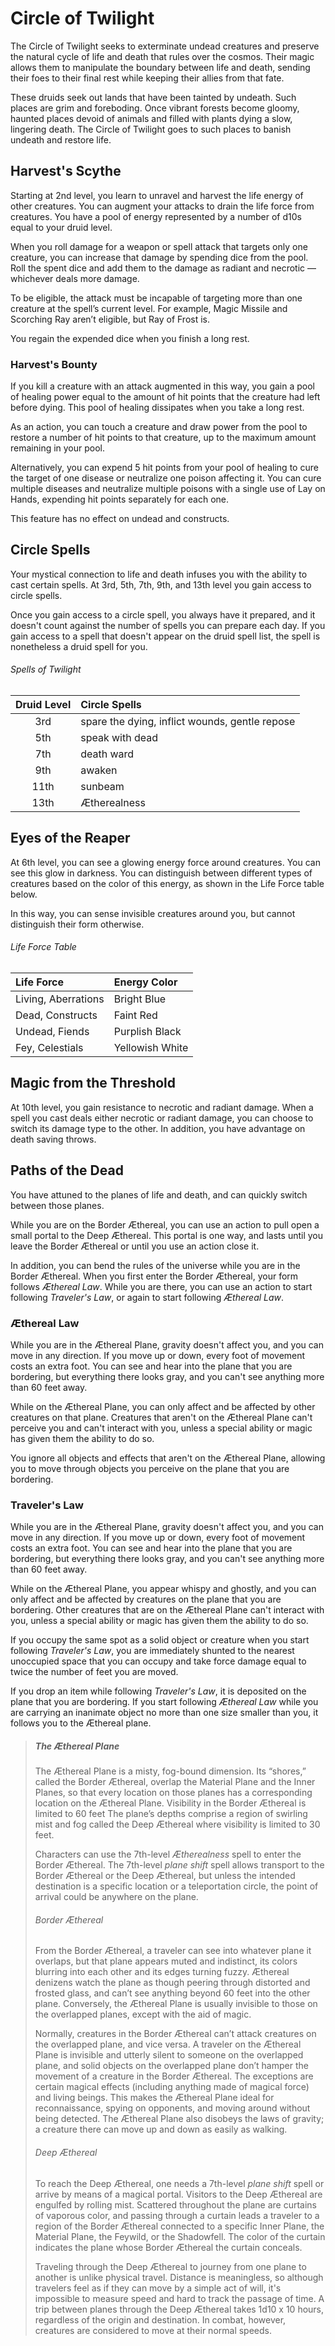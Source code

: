 # Circle of Twilight
The Circle of Twilight seeks to exterminate undead creatures and preserve the natural cycle of life and death that rules over the cosmos. Their magic allows them to manipulate the boundary between life and death, sending their foes to their final rest while keeping their allies from that fate.

These druids seek out lands that have been tainted by undeath. Such places are grim and foreboding. Once vibrant forests become gloomy, haunted places devoid of animals and filled with plants dying a slow, lingering death. The Circle of Twilight goes to such places to banish undeath and restore life.

## Harvest's Scythe
Starting at 2nd level, you learn to unravel and harvest the life energy of other creatures. You can augment your attacks to drain the life force from creatures. You have a pool of energy represented by a number of d10s equal to your druid level.

When you roll damage for a weapon or spell attack that targets only one creature, you can increase that damage by spending dice from the pool. Roll the spent dice and add them to the damage as radiant and necrotic — whichever deals more damage.

To be eligible, the attack must be incapable of targeting more than one creature at the spell’s current level. For example, Magic Missile and Scorching Ray aren’t eligible, but Ray of Frost is.

You regain the expended dice when you finish a long rest.

### Harvest's Bounty
If you kill a creature with an attack augmented in this way, you gain a pool of healing power equal to the amount of hit points that the creature had left before dying. This pool of healing dissipates when you take a long rest.

As an action, you can touch a creature and draw power from the pool to restore a number of hit points to that creature, up to the maximum amount remaining in your pool.

Alternatively, you can expend 5 hit points from your pool of healing to cure the target of one disease or neutralize one poison affecting it. You can cure multiple diseases and neutralize multiple poisons with a single use of Lay on Hands, expending hit points separately for each one.

This feature has no effect on undead and constructs.

## Circle Spells
Your mystical connection to life and death infuses you with the ability to cast certain spells. At 3rd, 5th, 7th, 9th, and 13th level you gain access to circle spells.

Once you gain access to a circle spell, you always have it prepared, and it doesn't count against the number of spells you can prepare each day. If you gain access to a spell that doesn't appear on the druid spell list, the spell is nonetheless a druid spell for you.

###### Spells of Twilight
| Druid Level | Circle Spells                                  |
|:-----------:|:-----------------------------------------------|
| 3rd         | spare the dying, inflict wounds, gentle repose |
| 5th         | speak with dead                                |
| 7th         | death ward                                     |
| 9th         | awaken                                         |
| 11th        | sunbeam                                        |
| 13th        | Ætherealness                                   |

## Eyes of the Reaper
At 6th level, you can see a glowing energy force around creatures. You can see this glow in darkness. You can distinguish between different types of creatures based on the color of this energy, as shown in the Life Force table below.

In this way, you can sense invisible creatures around you, but cannot distinguish their form otherwise.

###### Life Force Table
| Life Force          | Energy Color    |
|:--------------------|:----------------|
| Living, Aberrations | Bright Blue     |
| Dead, Constructs    | Faint Red       |
| Undead, Fiends      | Purplish Black  |
| Fey, Celestials     | Yellowish White |

## Magic from the Threshold
At 10th level, you gain resistance to necrotic and radiant damage. When a spell you cast deals either necrotic or radiant damage, you can choose to switch its damage type to the other. In addition, you have advantage on death saving throws.

## Paths of the Dead
You have attuned to the planes of life and death, and can quickly switch between those planes.

While you are on the Border Æthereal, you can use an action to pull open a small portal to the Deep Æthereal. This portal is one way, and lasts until you leave the Border Æthereal or until you use an action close it.

In addition, you can bend the rules of the universe while you are in the Border Æthereal. When you first enter the Border Æthereal, your form follows *Æthereal Law*. While you are there, you can use an action to start following *Traveler's Law*, or again to start following *Æthereal Law*.

### Æthereal Law
While you are in the Æthereal Plane, gravity doesn't affect you, and you can move in any direction. If you move up or down, every foot of movement costs an extra foot. You can see and hear into the plane that you are bordering, but everything there looks gray, and you can't see anything more than 60 feet away.

While on the Æthereal Plane, you can only affect and be affected by other creatures on that plane. Creatures that aren't on the Æthereal Plane can't perceive you and can't interact with you, unless a special ability or magic has given them the ability to do so.

You ignore all objects and effects that aren't on the Æthereal Plane, allowing you to move through objects you perceive on the plane that you are bordering.

### Traveler's Law
While you are in the Æthereal Plane, gravity doesn't affect you, and you can move in any direction. If you move up or down, every foot of movement costs an extra foot. You can see and hear into the plane that you are bordering, but everything there looks gray, and you can't see anything more than 60 feet away.

While on the Æthereal Plane, you appear whispy and ghostly, and you can only affect and be affected by creatures on the plane that you are bordering. Other creatures that are on the Æthereal Plane can't interact with you, unless a special ability or magic has given them the ability to do so.

If you occupy the same spot as a solid object or creature when you start following *Traveler's Law*, you are immediately shunted to the nearest unoccupied space that you can occupy and take force damage equal to twice the number of feet you are moved.

If you drop an item while following *Traveler's Law*, it is deposited on the plane that you are bordering. If you start following *Æthereal Law* while you are carrying an inanimate object no more than one size smaller than you, it follows you to the Æthereal plane.

> ##### The Æthereal Plane
> The Æthereal Plane is a misty, fog-bound dimension. Its “shores,” called the Border Æthereal, overlap the Material Plane and the Inner Planes, so that every location on those planes has a corresponding location on the Æthereal Plane. Visibility in the Border Æthereal is limited to 60 feet The plane’s depths comprise a region of swirling mist and fog called the Deep Æthereal where visibility is limited to 30 feet.
> 
> Characters can use the 7th-level *Ætherealness* spell to enter the Border Æthereal. The 7th-level *plane shift* spell allows transport to the Border Æthereal or the Deep Æthereal, but unless the intended destination is a specific location or a teleportation circle, the point of arrival could be anywhere on the plane.
> 
> ###### Border Æthereal
> From the Border Æthereal, a traveler can see into whatever plane it overlaps, but that plane appears muted and indistinct, its colors blurring into each other and its edges turning fuzzy. Æthereal denizens watch the plane as though peering through distorted and frosted glass, and can’t see anything beyond 60 feet into the other plane. Conversely, the Æthereal Plane is usually invisible to those on the overlapped planes, except with the aid of magic.
> 
> Normally, creatures in the Border Æthereal can’t attack creatures on the overlapped plane, and vice versa. A traveler on the Æthereal Plane is invisible and utterly silent to someone on the overlapped plane, and solid objects on the overlapped plane don’t hamper the movement of a creature in the Border Æthereal. The exceptions are certain magical effects (including anything made of magical force) and living beings. This makes the Æthereal Plane ideal for reconnaissance, spying on opponents, and moving around without being detected. The Æthereal Plane also disobeys the laws of gravity; a creature there can move up and down as easily as walking.
> 
> ###### Deep Æthereal
> To reach the Deep Æthereal, one needs a 7th-level *plane shift* spell or arrive by means of a magical portal. Visitors to the Deep Æthereal are engulfed by rolling mist. Scattered throughout the plane are curtains of vaporous color, and passing through a curtain leads a traveler to a region of the Border Æthereal connected to a specific Inner Plane, the Material Plane, the Feywild, or the Shadowfell. The color of the curtain indicates the plane whose Border Æthereal the curtain conceals.
> 
> Traveling through the Deep Æthereal to journey from one plane to another is unlike physical travel. Distance is meaningless, so although travelers feel as if they can move by a simple act of will, it's impossible to measure speed and hard to track the passage of time. A trip between planes through the Deep Æthereal takes 1d10 x 10 hours, regardless of the origin and destination. In combat, however, creatures are considered to move at their normal speeds.